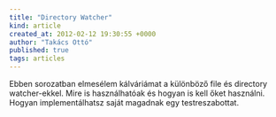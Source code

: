 ```yaml
---
title: "Directory Watcher"
kind: article
created_at: 2012-02-12 19:30:55 +0000
author: "Takács Ottó"
published: true
tags: articles
---
```

Ebben sorozatban elmesélem kálváriámat a különböző file és directory watcher-ekkel. Mire is használhatóak és hogyan is kell őket használni. Hogyan implementálhatsz saját magadnak egy testreszabottat.






<div class='old-comments'></div>